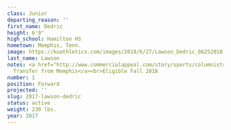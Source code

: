 ```yaml
---
class: Junior
departing_reason: ''
first_name: Dedric
height: 6'9"
high_school: Hamilton HS
hometown: Memphis, Tenn.
image: https://kuathletics.com/images/2018/6/27/Lawson_Dedric_06252018.jpg?width=182&height=250&mode=crop&anchor=topcenter
last_name: Lawson
notes: <a href="http://www.commercialappeal.com/story/sports/columnists/geoff-calkins/2017/04/10/calkins-lawsons-kansas----and-keelon-lawson-explain-why/100291042/">Junior,
  Transfer from Memphis</a><br>Eligible Fall 2018
number: 1
position: Forward
projected: ''
slug: 2017-lawson-dedric
status: active
weight: 230 lbs.
year: 2017
---
```

